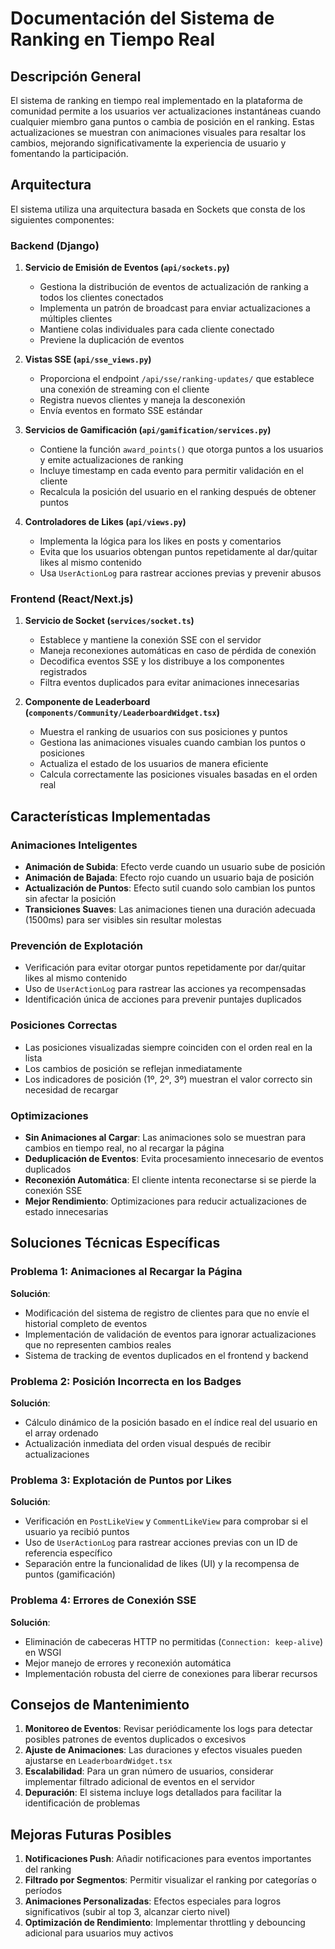 # Documentación del Sistema de Ranking en Tiempo Real

## Descripción General

El sistema de ranking en tiempo real implementado en la plataforma de comunidad permite a los usuarios ver actualizaciones instantáneas cuando cualquier miembro gana puntos o cambia de posición en el ranking. Estas actualizaciones se muestran con animaciones visuales para resaltar los cambios, mejorando significativamente la experiencia de usuario y fomentando la participación.

## Arquitectura

El sistema utiliza una arquitectura basada en Sockets que consta de los siguientes componentes:

### Backend (Django)

1. **Servicio de Emisión de Eventos (`api/sockets.py`)**
   - Gestiona la distribución de eventos de actualización de ranking a todos los clientes conectados
   - Implementa un patrón de broadcast para enviar actualizaciones a múltiples clientes
   - Mantiene colas individuales para cada cliente conectado
   - Previene la duplicación de eventos

2. **Vistas SSE (`api/sse_views.py`)**
   - Proporciona el endpoint `/api/sse/ranking-updates/` que establece una conexión de streaming con el cliente
   - Registra nuevos clientes y maneja la desconexión
   - Envía eventos en formato SSE estándar

3. **Servicios de Gamificación (`api/gamification/services.py`)**
   - Contiene la función `award_points()` que otorga puntos a los usuarios y emite actualizaciones de ranking
   - Incluye timestamp en cada evento para permitir validación en el cliente
   - Recalcula la posición del usuario en el ranking después de obtener puntos

4. **Controladores de Likes (`api/views.py`)**
   - Implementa la lógica para los likes en posts y comentarios
   - Evita que los usuarios obtengan puntos repetidamente al dar/quitar likes al mismo contenido
   - Usa `UserActionLog` para rastrear acciones previas y prevenir abusos

### Frontend (React/Next.js)

1. **Servicio de Socket (`services/socket.ts`)**
   - Establece y mantiene la conexión SSE con el servidor
   - Maneja reconexiones automáticas en caso de pérdida de conexión
   - Decodifica eventos SSE y los distribuye a los componentes registrados
   - Filtra eventos duplicados para evitar animaciones innecesarias

2. **Componente de Leaderboard (`components/Community/LeaderboardWidget.tsx`)**
   - Muestra el ranking de usuarios con sus posiciones y puntos
   - Gestiona las animaciones visuales cuando cambian los puntos o posiciones
   - Actualiza el estado de los usuarios de manera eficiente
   - Calcula correctamente las posiciones visuales basadas en el orden real

## Características Implementadas

### Animaciones Inteligentes

- **Animación de Subida**: Efecto verde cuando un usuario sube de posición
- **Animación de Bajada**: Efecto rojo cuando un usuario baja de posición
- **Actualización de Puntos**: Efecto sutil cuando solo cambian los puntos sin afectar la posición
- **Transiciones Suaves**: Las animaciones tienen una duración adecuada (1500ms) para ser visibles sin resultar molestas

### Prevención de Explotación

- Verificación para evitar otorgar puntos repetidamente por dar/quitar likes al mismo contenido
- Uso de `UserActionLog` para rastrear las acciones ya recompensadas
- Identificación única de acciones para prevenir puntajes duplicados

### Posiciones Correctas

- Las posiciones visualizadas siempre coinciden con el orden real en la lista
- Los cambios de posición se reflejan inmediatamente
- Los indicadores de posición (1º, 2º, 3º) muestran el valor correcto sin necesidad de recargar

### Optimizaciones

- **Sin Animaciones al Cargar**: Las animaciones solo se muestran para cambios en tiempo real, no al recargar la página
- **Deduplicación de Eventos**: Evita procesamiento innecesario de eventos duplicados
- **Reconexión Automática**: El cliente intenta reconectarse si se pierde la conexión SSE
- **Mejor Rendimiento**: Optimizaciones para reducir actualizaciones de estado innecesarias

## Soluciones Técnicas Específicas

### Problema 1: Animaciones al Recargar la Página

**Solución**: 
- Modificación del sistema de registro de clientes para que no envíe el historial completo de eventos
- Implementación de validación de eventos para ignorar actualizaciones que no representen cambios reales
- Sistema de tracking de eventos duplicados en el frontend y backend

### Problema 2: Posición Incorrecta en los Badges

**Solución**:
- Cálculo dinámico de la posición basado en el índice real del usuario en el array ordenado
- Actualización inmediata del orden visual después de recibir actualizaciones

### Problema 3: Explotación de Puntos por Likes

**Solución**:
- Verificación en `PostLikeView` y `CommentLikeView` para comprobar si el usuario ya recibió puntos
- Uso de `UserActionLog` para rastrear acciones previas con un ID de referencia específico
- Separación entre la funcionalidad de likes (UI) y la recompensa de puntos (gamificación)

### Problema 4: Errores de Conexión SSE

**Solución**:
- Eliminación de cabeceras HTTP no permitidas (`Connection: keep-alive`) en WSGI
- Mejor manejo de errores y reconexión automática
- Implementación robusta del cierre de conexiones para liberar recursos


## Consejos de Mantenimiento

1. **Monitoreo de Eventos**: Revisar periódicamente los logs para detectar posibles patrones de eventos duplicados o excesivos
2. **Ajuste de Animaciones**: Las duraciones y efectos visuales pueden ajustarse en `LeaderboardWidget.tsx`
3. **Escalabilidad**: Para un gran número de usuarios, considerar implementar filtrado adicional de eventos en el servidor
4. **Depuración**: El sistema incluye logs detallados para facilitar la identificación de problemas

## Mejoras Futuras Posibles

1. **Notificaciones Push**: Añadir notificaciones para eventos importantes del ranking
2. **Filtrado por Segmentos**: Permitir visualizar el ranking por categorías o períodos
3. **Animaciones Personalizadas**: Efectos especiales para logros significativos (subir al top 3, alcanzar cierto nivel)
4. **Optimización de Rendimiento**: Implementar throttling y debouncing adicional para usuarios muy activos